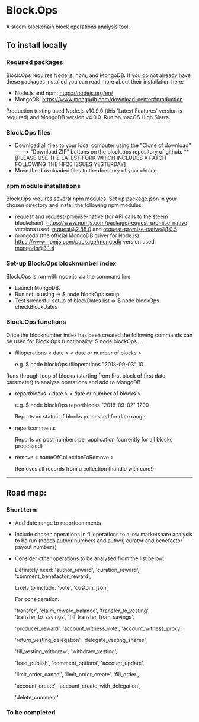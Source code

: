 # Block.Ops
A steem blockchain block operations analysis tool.

## To install locally

### Required packages
Block.Ops requires Node.js, npm, and MongoDB. If you do not already have these packages installed you can read more about their installation here:
* Node.js and npm: https://nodejs.org/en/
* MongoDB: https://www.mongodb.com/download-center#production

Production testing used Node.js v10.9.0 (this 'Latest Features' version is required) and MongoDB version v4.0.0. Run on macOS High Sierra.

### Block.Ops files
* Download all files to your local computer using the "Clone of download" ---> "Download ZIP" buttons on the block.ops repository of github. **[PLEASE USE THE LATEST FORK WHICH INCLUDES A PATCH FOLLOWING THE HF20 ISSUES YESTERDAY]
* Move the downloaded files to the directory of your choice.

### npm module installations
Block.Ops requires several npm modules. Set up package.json in your chosen directory and install the following npm modules: 
* request and request-promise-native (for API calls to the steem blockchain): 
https://www.npmjs.com/package/request-promise-native
versions used: request@2.88.0 and request-promise-native@1.0.5
* mongodb (the official MongoDB driver for Node.js):
https://www.npmjs.com/package/mongodb
version used: mongodb@3.1.4

### Set-up Block.Ops blocknumber index
Block.Ops is run with node.js via the command line. 
* Launch MongoDB.
* Run setup using => $ node blockOps setup
* Test succesful setup of blockDates list => $ node blockOps checkBlockDates

### Block.Ops functions
Once the blocknumber index has been created the following commands can be used for Block.Ops functionality:
$ node blockOps ...

* filloperations < date > < date or number of blocks > 

  e.g. $ node blockOps filloperations "2018-09-03" 10

Runs through loop of blocks (starting from first block of first date parameter) to analyse operations and add to MongoDB
  
* reportblocks < date > < date or number of blocks > 
  
  e.g. $ node blockOps reportblocks "2018-09-02" 1200
  
  Reports on status of blocks processed for date range 
  
* reportcomments  
  
  Reports on post numbers per application (currently for all blocks processed)
  
* remove < nameOfCollectionToRemove >
  
  Removes all records from a collection (handle with care!)

----------------------------------------------

## Road map:

### Short term
* Add date range to reportcomments
* Include chosen operations in filloperations to allow marketshare analysis to be run 
  (needs author numbers and author, curator and benefactor payout numbers)
* Consider other operations to be analysed from the list below:
  
  Definitely need:
  'author_reward',
  'curation_reward',
  'comment_benefactor_reward',
  
  Likely to include:
  'vote',
  'custom_json',
  
  For consideration:
  
  'transfer',
  'claim_reward_balance',
  'transfer_to_vesting',
  'transfer_to_savings',
  'fill_transfer_from_savings',
  
  'producer_reward',
  'account_witness_vote',
  'account_witness_proxy',

  'return_vesting_delegation',
  'delegate_vesting_shares',
  
  'fill_vesting_withdraw',
  'withdraw_vesting',
  
  'feed_publish',
  'comment_options',
  'account_update',
  
  'limit_order_cancel',
  'limit_order_create',
  'fill_order',
  
  'account_create',
  'account_create_with_delegation',
  
  'delete_comment'
  

### To be completed
